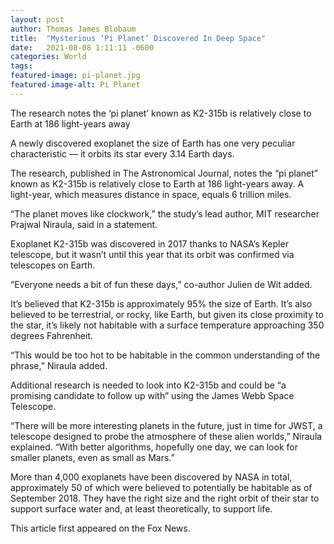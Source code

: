 ```yaml
---
layout: post 
author: Thomas James Blobaum 
title:  "Mysterious ‘Pi Planet’ Discovered In Deep Space"
date:   2021-08-08 1:11:11 -0600
categories: World
tags: 
featured-image: pi-planet.jpg
featured-image-alt: Pi Planet 
---
```

The research notes the ‘pi planet’ known as K2-315b is relatively close to Earth at 186 light-years away

A newly discovered exoplanet the size of Earth has one very peculiar characteristic — it orbits its star every 3.14 Earth days.

The research, published in The Astronomical Journal, notes the “pi planet” known as K2-315b is relatively close to Earth at 186 light-years away. A light-year, which measures distance in space, equals 6 trillion miles.

“The planet moves like clockwork,” the study’s lead author, MIT researcher Prajwal Niraula, said in a statement.

Exoplanet K2-315b was discovered in 2017 thanks to NASA’s Kepler telescope, but it wasn’t until this year that its orbit was confirmed via telescopes on Earth.

“Everyone needs a bit of fun these days,” co-author Julien de Wit added.

It’s believed that K2-315b is approximately 95% the size of Earth. It’s also believed to be terrestrial, or rocky, like Earth, but given its close proximity to the star, it’s likely not habitable with a surface temperature approaching 350 degrees Fahrenheit.

“This would be too hot to be habitable in the common understanding of the phrase,” Niraula added.

Additional research is needed to look into K2-315b and could be “a promising candidate to follow up with” using the James Webb Space Telescope.

“There will be more interesting planets in the future, just in time for JWST, a telescope designed to probe the atmosphere of these alien worlds,” Niraula explained. “With better algorithms, hopefully one day, we can look for smaller planets, even as small as Mars.”

More than 4,000 exoplanets have been discovered by NASA in total, approximately 50 of which were believed to potentially be habitable as of September 2018. They have the right size and the right orbit of their star to support surface water and, at least theoretically, to support life.

This article first appeared on the Fox News.  

<a href="https://www.foxnews.com/science/mysterious-pi-planet-discovered-deep-space" data-iframely-url></a>
